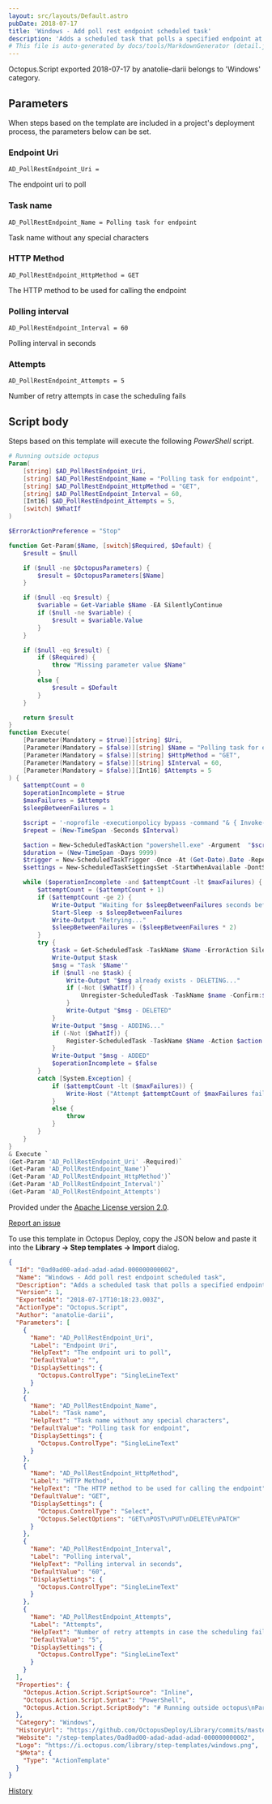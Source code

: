 ```yaml
---
layout: src/layouts/Default.astro
pubDate: 2018-07-17
title: 'Windows - Add poll rest endpoint scheduled task'
description: 'Adds a scheduled task that polls a specified endpoint at a specific interval using the provided HTTP method'
# This file is auto-generated by docs/tools/MarkdownGenerator (detail.js)
---
```


Octopus.Script exported 2018-07-17 by anatolie-darii belongs to 'Windows' category.

## Parameters

When steps based on the template are included in a project's deployment process, the parameters below can be set.


<div class="param">

### Endpoint Uri

`AD_PollRestEndpoint_Uri = `

The endpoint uri to poll

</div>
        
<div class="param">

### Task name

`AD_PollRestEndpoint_Name = Polling task for endpoint`

Task name without any special characters

</div>
        
<div class="param">

### HTTP Method

`AD_PollRestEndpoint_HttpMethod = GET`

The HTTP method to be used for calling the endpoint

</div>
        
<div class="param">

### Polling interval

`AD_PollRestEndpoint_Interval = 60`

Polling interval in seconds

</div>
        
<div class="param">

### Attempts

`AD_PollRestEndpoint_Attempts = 5`

Number of retry attempts in case the scheduling fails

</div>
        

## Script body

Steps based on this template will execute the following *PowerShell* script.

```PowerShell
# Running outside octopus
Param(
    [string] $AD_PollRestEndpoint_Uri,
    [string] $AD_PollRestEndpoint_Name = "Polling task for endpoint",
    [string] $AD_PollRestEndpoint_HttpMethod = "GET",
    [string] $AD_PollRestEndpoint_Interval = 60,
    [Int16] $AD_PollRestEndpoint_Attempts = 5,
    [switch] $WhatIf
)

$ErrorActionPreference = "Stop"

function Get-Param($Name, [switch]$Required, $Default) {
    $result = $null

    if ($null -ne $OctopusParameters) {
        $result = $OctopusParameters[$Name]
    }

    if ($null -eq $result) {
        $variable = Get-Variable $Name -EA SilentlyContinue
        if ($null -ne $variable) {
            $result = $variable.Value
        }
    }

    if ($null -eq $result) {
        if ($Required) {
            throw "Missing parameter value $Name"
        }
        else {
            $result = $Default
        }
    }

    return $result
}
function Execute(
    [Parameter(Mandatory = $true)][string] $Uri,
    [Parameter(Mandatory = $false)][string] $Name = "Polling task for endpoint",
    [Parameter(Mandatory = $false)][string] $HttpMethod = "GET",
    [Parameter(Mandatory = $false)][string] $Interval = 60,
    [Parameter(Mandatory = $false)][Int16] $Attempts = 5
) {
    $attemptCount = 0
    $operationIncomplete = $true
    $maxFailures = $Attempts
    $sleepBetweenFailures = 1

    $script = '-noprofile -executionpolicy bypass -command "& { Invoke-RestMethod -Uri ' + $Uri + ' -Method ' + $HttpMethod + ' }"'
    $repeat = (New-TimeSpan -Seconds $Interval)

    $action = New-ScheduledTaskAction "powershell.exe" -Argument  "$script"
    $duration = (New-TimeSpan -Days 9999)
    $trigger = New-ScheduledTaskTrigger -Once -At (Get-Date).Date -RepetitionInterval $repeat -RepetitionDuration $duration
    $settings = New-ScheduledTaskSettingsSet -StartWhenAvailable -DontStopOnIdleEnd

    while ($operationIncomplete -and $attemptCount -lt $maxFailures) {
        $attemptCount = ($attemptCount + 1)
        if ($attemptCount -ge 2) {
            Write-Output "Waiting for $sleepBetweenFailures seconds before retrying..."
            Start-Sleep -s $sleepBetweenFailures
            Write-Output "Retrying..."
            $sleepBetweenFailures = ($sleepBetweenFailures * 2)
        }
        try {
            $task = Get-ScheduledTask -TaskName $Name -ErrorAction SilentlyContinue
            Write-Output $task
            $msg = "Task '$Name'"
            if ($null -ne $task) {
                Write-Output "$msg already exists - DELETING..."
                if (-Not ($WhatIf)) {
                    Unregister-ScheduledTask -TaskName $name -Confirm:$false
                }
                Write-Output "$msg - DELETED"
            }
            Write-Output "$msg - ADDING..."
            if (-Not ($WhatIf)) {
                Register-ScheduledTask -TaskName $Name -Action $action -Trigger $trigger -RunLevel Highest -Settings $settings -User "System"
            }
            Write-Output "$msg - ADDED"
            $operationIncomplete = $false
        }
        catch [System.Exception] {
            if ($attemptCount -lt ($maxFailures)) {
                Write-Host ("Attempt $attemptCount of $maxFailures failed: " + $_.Exception.Message)
            }
            else {
                throw
            }
        }
    }
}
& Execute `
(Get-Param 'AD_PollRestEndpoint_Uri' -Required)`
(Get-Param 'AD_PollRestEndpoint_Name')`
(Get-Param 'AD_PollRestEndpoint_HttpMethod')`
(Get-Param 'AD_PollRestEndpoint_Interval')`
(Get-Param 'AD_PollRestEndpoint_Attempts')

```

Provided under the [Apache License version 2.0](https://github.com/OctopusDeploy/Library/blob/master/LICENSE.txt).

[Report an issue](https://github.com/OctopusDeploy/Library/issues/new?assignees=&labels=&projects=&template=bug-report.yml&title=Issue%20with%20Windows%20-%20Add%20poll%20rest%20endpoint%20scheduled%20task&step-template=Windows%20-%20Add%20poll%20rest%20endpoint%20scheduled%20task)

<div class="get-json">

To use this template in Octopus Deploy, copy the JSON below and paste it into the **Library → Step templates → Import** dialog.

```json
{
  "Id": "0ad0ad00-adad-adad-adad-000000000002",
  "Name": "Windows - Add poll rest endpoint scheduled task",
  "Description": "Adds a scheduled task that polls a specified endpoint at a specific interval using the provided HTTP method",
  "Version": 1,
  "ExportedAt": "2018-07-17T10:18:23.003Z",
  "ActionType": "Octopus.Script",
  "Author": "anatolie-darii",
  "Parameters": [
    {
      "Name": "AD_PollRestEndpoint_Uri",
      "Label": "Endpoint Uri",
      "HelpText": "The endpoint uri to poll",
      "DefaultValue": "",
      "DisplaySettings": {
        "Octopus.ControlType": "SingleLineText"
      }
    },
    {
      "Name": "AD_PollRestEndpoint_Name",
      "Label": "Task name",
      "HelpText": "Task name without any special characters",
      "DefaultValue": "Polling task for endpoint",
      "DisplaySettings": {
        "Octopus.ControlType": "SingleLineText"
      }
    },
    {
      "Name": "AD_PollRestEndpoint_HttpMethod",
      "Label": "HTTP Method",
      "HelpText": "The HTTP method to be used for calling the endpoint",
      "DefaultValue": "GET",
      "DisplaySettings": {
        "Octopus.ControlType": "Select",
        "Octopus.SelectOptions": "GET\nPOST\nPUT\nDELETE\nPATCH"
      }
    },
    {
      "Name": "AD_PollRestEndpoint_Interval",
      "Label": "Polling interval",
      "HelpText": "Polling interval in seconds",
      "DefaultValue": "60",
      "DisplaySettings": {
        "Octopus.ControlType": "SingleLineText"
      }
    },
    {
      "Name": "AD_PollRestEndpoint_Attempts",
      "Label": "Attempts",
      "HelpText": "Number of retry attempts in case the scheduling fails",
      "DefaultValue": "5",
      "DisplaySettings": {
        "Octopus.ControlType": "SingleLineText"
      }
    }
  ],
  "Properties": {
    "Octopus.Action.Script.ScriptSource": "Inline",
    "Octopus.Action.Script.Syntax": "PowerShell",
    "Octopus.Action.Script.ScriptBody": "# Running outside octopus\nParam(\n    [string] $AD_PollRestEndpoint_Uri,\n    [string] $AD_PollRestEndpoint_Name = \"Polling task for endpoint\",\n    [string] $AD_PollRestEndpoint_HttpMethod = \"GET\",\n    [string] $AD_PollRestEndpoint_Interval = 60,\n    [Int16] $AD_PollRestEndpoint_Attempts = 5,\n    [switch] $WhatIf\n)\n\n$ErrorActionPreference = \"Stop\"\n\nfunction Get-Param($Name, [switch]$Required, $Default) {\n    $result = $null\n\n    if ($null -ne $OctopusParameters) {\n        $result = $OctopusParameters[$Name]\n    }\n\n    if ($null -eq $result) {\n        $variable = Get-Variable $Name -EA SilentlyContinue\n        if ($null -ne $variable) {\n            $result = $variable.Value\n        }\n    }\n\n    if ($null -eq $result) {\n        if ($Required) {\n            throw \"Missing parameter value $Name\"\n        }\n        else {\n            $result = $Default\n        }\n    }\n\n    return $result\n}\nfunction Execute(\n    [Parameter(Mandatory = $true)][string] $Uri,\n    [Parameter(Mandatory = $false)][string] $Name = \"Polling task for endpoint\",\n    [Parameter(Mandatory = $false)][string] $HttpMethod = \"GET\",\n    [Parameter(Mandatory = $false)][string] $Interval = 60,\n    [Parameter(Mandatory = $false)][Int16] $Attempts = 5\n) {\n    $attemptCount = 0\n    $operationIncomplete = $true\n    $maxFailures = $Attempts\n    $sleepBetweenFailures = 1\n\n    $script = '-noprofile -executionpolicy bypass -command \"& { Invoke-RestMethod -Uri ' + $Uri + ' -Method ' + $HttpMethod + ' }\"'\n    $repeat = (New-TimeSpan -Seconds $Interval)\n\n    $action = New-ScheduledTaskAction \"powershell.exe\" -Argument  \"$script\"\n    $duration = (New-TimeSpan -Days 9999)\n    $trigger = New-ScheduledTaskTrigger -Once -At (Get-Date).Date -RepetitionInterval $repeat -RepetitionDuration $duration\n    $settings = New-ScheduledTaskSettingsSet -StartWhenAvailable -DontStopOnIdleEnd\n\n    while ($operationIncomplete -and $attemptCount -lt $maxFailures) {\n        $attemptCount = ($attemptCount + 1)\n        if ($attemptCount -ge 2) {\n            Write-Output \"Waiting for $sleepBetweenFailures seconds before retrying...\"\n            Start-Sleep -s $sleepBetweenFailures\n            Write-Output \"Retrying...\"\n            $sleepBetweenFailures = ($sleepBetweenFailures * 2)\n        }\n        try {\n            $task = Get-ScheduledTask -TaskName $Name -ErrorAction SilentlyContinue\n            Write-Output $task\n            $msg = \"Task '$Name'\"\n            if ($null -ne $task) {\n                Write-Output \"$msg already exists - DELETING...\"\n                if (-Not ($WhatIf)) {\n                    Unregister-ScheduledTask -TaskName $name -Confirm:$false\n                }\n                Write-Output \"$msg - DELETED\"\n            }\n            Write-Output \"$msg - ADDING...\"\n            if (-Not ($WhatIf)) {\n                Register-ScheduledTask -TaskName $Name -Action $action -Trigger $trigger -RunLevel Highest -Settings $settings -User \"System\"\n            }\n            Write-Output \"$msg - ADDED\"\n            $operationIncomplete = $false\n        }\n        catch [System.Exception] {\n            if ($attemptCount -lt ($maxFailures)) {\n                Write-Host (\"Attempt $attemptCount of $maxFailures failed: \" + $_.Exception.Message)\n            }\n            else {\n                throw\n            }\n        }\n    }\n}\n& Execute `\n(Get-Param 'AD_PollRestEndpoint_Uri' -Required)`\n(Get-Param 'AD_PollRestEndpoint_Name')`\n(Get-Param 'AD_PollRestEndpoint_HttpMethod')`\n(Get-Param 'AD_PollRestEndpoint_Interval')`\n(Get-Param 'AD_PollRestEndpoint_Attempts')\n"
  },
  "Category": "Windows",
  "HistoryUrl": "https://github.com/OctopusDeploy/Library/commits/master/step-templates//opt/buildagent/work/75443764cd38076d/step-templates/windows-add-poll-endpoint-task.json",
  "Website": "/step-templates/0ad0ad00-adad-adad-adad-000000000002",
  "Logo": "https://i.octopus.com/library/step-templates/windows.png",
  "$Meta": {
    "Type": "ActionTemplate"
  }
}
```

[History](https://github.com/OctopusDeploy/Library/commits/master/step-templates/https://github.com/OctopusDeploy/Library/commits/master/step-templates//opt/buildagent/work/75443764cd38076d/step-templates/windows-add-poll-endpoint-task.json)

</div>
